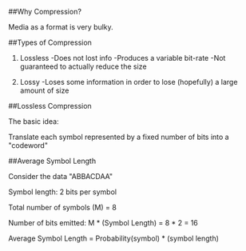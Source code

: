 ##Why Compression?

Media as a format is very bulky.

##Types of Compression

1. Lossless
 -Does not lost info
 -Produces a variable bit-rate
 -Not guaranteed to actually reduce the size

2. Lossy
 -Loses some information in order to lose (hopefully) a large amount of size

##Lossless Compression

The basic idea:

Translate each symbol represented by a fixed number of bits into a "codeword"

##Average Symbol Length

Consider the data "ABBACDAA"

Symbol length: 2 bits per symbol

Total number of symbols (M) = 8

Number of bits emitted: M * (Symbol Length) = 8 * 2 = 16

Average Symbol Length = Probability(symbol) * (symbol length)


